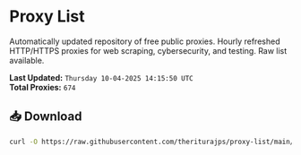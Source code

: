 # Proxy List

Automatically updated repository of free public proxies. Hourly refreshed HTTP/HTTPS proxies for web scraping, cybersecurity, and testing. Raw list available.

**Last Updated:** `Thursday 10-04-2025 14:15:50 UTC`  
**Total Proxies:** `674`

## 📥 Download
```bash
curl -O https://raw.githubusercontent.com/theriturajps/proxy-list/main/proxies.txt
